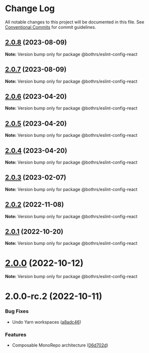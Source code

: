 # Change Log

All notable changes to this project will be documented in this file.
See [Conventional Commits](https://conventionalcommits.org) for commit guidelines.

## [2.0.8](https://github.com/bothrs/eslint-config/compare/@bothrs/eslint-config-react@2.0.7...@bothrs/eslint-config-react@2.0.8) (2023-08-09)

**Note:** Version bump only for package @bothrs/eslint-config-react

## [2.0.7](https://github.com/bothrs/eslint-config/compare/@bothrs/eslint-config-react@2.0.6...@bothrs/eslint-config-react@2.0.7) (2023-08-09)

**Note:** Version bump only for package @bothrs/eslint-config-react

## [2.0.6](https://github.com/bothrs/eslint-config/compare/@bothrs/eslint-config-react@2.0.5...@bothrs/eslint-config-react@2.0.6) (2023-04-20)

**Note:** Version bump only for package @bothrs/eslint-config-react

## [2.0.5](https://github.com/bothrs/eslint-config/compare/@bothrs/eslint-config-react@2.0.4...@bothrs/eslint-config-react@2.0.5) (2023-04-20)

**Note:** Version bump only for package @bothrs/eslint-config-react

## [2.0.4](https://github.com/bothrs/eslint-config/compare/@bothrs/eslint-config-react@2.0.3...@bothrs/eslint-config-react@2.0.4) (2023-04-20)

**Note:** Version bump only for package @bothrs/eslint-config-react

## [2.0.3](https://github.com/bothrs/eslint-config/compare/@bothrs/eslint-config-react@2.0.2...@bothrs/eslint-config-react@2.0.3) (2023-02-07)

**Note:** Version bump only for package @bothrs/eslint-config-react

## [2.0.2](https://github.com/bothrs/eslint-config/compare/@bothrs/eslint-config-react@2.0.1...@bothrs/eslint-config-react@2.0.2) (2022-11-08)

**Note:** Version bump only for package @bothrs/eslint-config-react

## [2.0.1](https://github.com/bothrs/eslint-config/compare/@bothrs/eslint-config-react@2.0.0...@bothrs/eslint-config-react@2.0.1) (2022-10-20)

**Note:** Version bump only for package @bothrs/eslint-config-react

# [2.0.0](https://github.com/bothrs/eslint-config/compare/@bothrs/eslint-config-react@2.0.0-rc.2...@bothrs/eslint-config-react@2.0.0) (2022-10-12)

**Note:** Version bump only for package @bothrs/eslint-config-react

# 2.0.0-rc.2 (2022-10-11)

### Bug Fixes

- Undo Yarn workspaces ([a8adc46](https://github.com/bothrs/eslint-config/commit/a8adc460d3034d9240300880e44ba39d97d95c32))

### Features

- Composable MonoRepo architecture ([06d702d](https://github.com/bothrs/eslint-config/commit/06d702d2fe6286b4d01aaabdb404c95ee74f801e))
